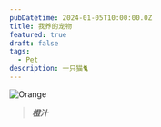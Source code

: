 ```yaml
---
pubDatetime: 2024-01-05T10:00:00.0Z
title: 我养的宠物
featured: true
draft: false
tags:
  - Pet
description: 一只猫🐈
---
```


![Orange](@assets/images/Orange.jpg)

> **_橙汁_**
